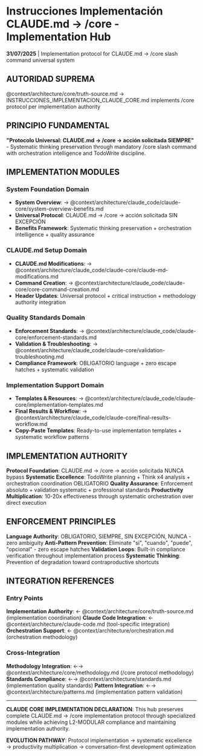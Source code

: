 # Instrucciones Implementación CLAUDE.md → /core - Implementation Hub

**31/07/2025** | Implementation protocol for CLAUDE.md → /core slash command universal system

## AUTORIDAD SUPREMA
@context/architecture/core/truth-source.md → INSTRUCCIONES_IMPLEMENTACION_CLAUDE_CORE.md implements /core protocol per implementation authority

## PRINCIPIO FUNDAMENTAL
**"Protocolo Universal: CLAUDE.md → /core → acción solicitada SIEMPRE"** - Systematic thinking preservation through mandatory /core slash command with orchestration intelligence and TodoWrite discipline.

## IMPLEMENTATION MODULES

### **System Foundation Domain**
- **System Overview**: → @context/architecture/claude_code/claude-core/system-overview-benefits.md
- **Universal Protocol**: CLAUDE.md → /core → acción solicitada SIN EXCEPCIÓN
- **Benefits Framework**: Systematic thinking preservation + orchestration intelligence + quality assurance

### **CLAUDE.md Setup Domain**
- **CLAUDE.md Modifications**: → @context/architecture/claude_code/claude-core/claude-md-modifications.md
- **Command Creation**: → @context/architecture/claude_code/claude-core/core-command-creation.md
- **Header Updates**: Universal protocol + critical instruction + methodology authority integration

### **Quality Standards Domain**
- **Enforcement Standards**: → @context/architecture/claude_code/claude-core/enforcement-standards.md
- **Validation & Troubleshooting**: → @context/architecture/claude_code/claude-core/validation-troubleshooting.md
- **Compliance Framework**: OBLIGATORIO language + zero escape hatches + systematic validation

### **Implementation Support Domain**
- **Templates & Resources**: → @context/architecture/claude_code/claude-core/implementation-templates.md
- **Final Results & Workflow**: → @context/architecture/claude_code/claude-core/final-results-workflow.md
- **Copy-Paste Templates**: Ready-to-use implementation templates + systematic workflow patterns

## IMPLEMENTATION AUTHORITY
**Protocol Foundation**: CLAUDE.md → /core → acción solicitada NUNCA bypass
**Systematic Excellence**: TodoWrite planning + Think x4 analysis + orchestration coordination OBLIGATORIO
**Quality Assurance**: Enforcement absoluto + validation systematic + professional standards
**Productivity Multiplication**: 10-20x effectiveness through systematic orchestration over direct execution

## ENFORCEMENT PRINCIPLES
**Language Authority**: OBLIGATORIO, SIEMPRE, SIN EXCEPCIÓN, NUNCA - zero ambiguity
**Anti-Pattern Prevention**: Eliminate "si", "cuando", "puede", "opcional" - zero escape hatches
**Validation Loops**: Built-in compliance verification throughout implementation process
**Systematic Thinking**: Prevention of degradation toward contraproductive shortcuts

## INTEGRATION REFERENCES

### Entry Points
**Implementation Authority**: ← @context/architecture/core/truth-source.md (implementation coordination)
**Claude Code Integration**: ← @context/architecture/claude-code.md (tool-specific integration)
**Orchestration Support**: ← @context/architecture/orchestration.md (orchestration methodology)

### Cross-Integration
**Methodology Integration**: ←→ @context/architecture/core/methodology.md (/core protocol methodology)
**Standards Compliance**: ←→ @context/architecture/standards.md (implementation quality standards)
**Pattern Integration**: ←→ @context/architecture/patterns.md (implementation pattern validation)

---

**CLAUDE CORE IMPLEMENTATION DECLARATION**: This hub preserves complete CLAUDE.md → /core implementation protocol through specialized modules while achieving L2-MODULAR compliance and maintaining implementation authority.

**EVOLUTION PATHWAY**: Protocol implementation → systematic excellence → productivity multiplication → conversation-first development optimization